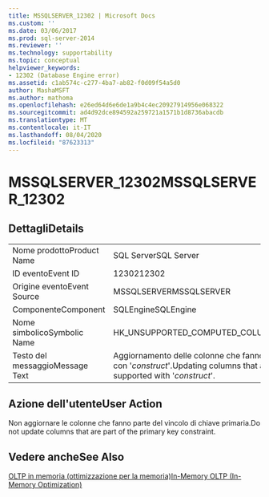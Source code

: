 ```yaml
---
title: MSSQLSERVER_12302 | Microsoft Docs
ms.custom: ''
ms.date: 03/06/2017
ms.prod: sql-server-2014
ms.reviewer: ''
ms.technology: supportability
ms.topic: conceptual
helpviewer_keywords:
- 12302 (Database Engine error)
ms.assetid: c1ab574c-c277-4ba7-ab82-f0d09f54a5d0
author: MashaMSFT
ms.author: mathoma
ms.openlocfilehash: e26ed64d6e6de1a9b4c4ec20927914956e068322
ms.sourcegitcommit: ad4d92dce894592a259721a1571b1d8736abacdb
ms.translationtype: MT
ms.contentlocale: it-IT
ms.lasthandoff: 08/04/2020
ms.locfileid: "87623313"
---
```

# <a name="mssqlserver_12302"></a><span data-ttu-id="e3bf0-102">MSSQLSERVER_12302</span><span class="sxs-lookup"><span data-stu-id="e3bf0-102">MSSQLSERVER_12302</span></span>
    
## <a name="details"></a><span data-ttu-id="e3bf0-103">Dettagli</span><span class="sxs-lookup"><span data-stu-id="e3bf0-103">Details</span></span>  
  
|||  
|-|-|  
|<span data-ttu-id="e3bf0-104">Nome prodotto</span><span class="sxs-lookup"><span data-stu-id="e3bf0-104">Product Name</span></span>|<span data-ttu-id="e3bf0-105">SQL Server</span><span class="sxs-lookup"><span data-stu-id="e3bf0-105">SQL Server</span></span>|  
|<span data-ttu-id="e3bf0-106">ID evento</span><span class="sxs-lookup"><span data-stu-id="e3bf0-106">Event ID</span></span>|<span data-ttu-id="e3bf0-107">12302</span><span class="sxs-lookup"><span data-stu-id="e3bf0-107">12302</span></span>|  
|<span data-ttu-id="e3bf0-108">Origine evento</span><span class="sxs-lookup"><span data-stu-id="e3bf0-108">Event Source</span></span>|<span data-ttu-id="e3bf0-109">MSSQLSERVER</span><span class="sxs-lookup"><span data-stu-id="e3bf0-109">MSSQLSERVER</span></span>|  
|<span data-ttu-id="e3bf0-110">Componente</span><span class="sxs-lookup"><span data-stu-id="e3bf0-110">Component</span></span>|<span data-ttu-id="e3bf0-111">SQLEngine</span><span class="sxs-lookup"><span data-stu-id="e3bf0-111">SQLEngine</span></span>|  
|<span data-ttu-id="e3bf0-112">Nome simbolico</span><span class="sxs-lookup"><span data-stu-id="e3bf0-112">Symbolic Name</span></span>|<span data-ttu-id="e3bf0-113">HK_UNSUPPORTED_COMPUTED_COLUMNS</span><span class="sxs-lookup"><span data-stu-id="e3bf0-113">HK_UNSUPPORTED_COMPUTED_COLUMNS</span></span>|  
|<span data-ttu-id="e3bf0-114">Testo del messaggio</span><span class="sxs-lookup"><span data-stu-id="e3bf0-114">Message Text</span></span>|<span data-ttu-id="e3bf0-115">Aggiornamento delle colonne che fanno parte del vincolo PRIMARY KEY non supportato con '*construct*'.</span><span class="sxs-lookup"><span data-stu-id="e3bf0-115">Updating columns that are part of the PRIMARY KEY constraint is not supported with '*construct*'.</span></span>|  
  
## <a name="user-action"></a><span data-ttu-id="e3bf0-116">Azione dell'utente</span><span class="sxs-lookup"><span data-stu-id="e3bf0-116">User Action</span></span>  
 <span data-ttu-id="e3bf0-117">Non aggiornare le colonne che fanno parte del vincolo di chiave primaria.</span><span class="sxs-lookup"><span data-stu-id="e3bf0-117">Do not update columns that are part of the primary key constraint.</span></span>  
  
## <a name="see-also"></a><span data-ttu-id="e3bf0-118">Vedere anche</span><span class="sxs-lookup"><span data-stu-id="e3bf0-118">See Also</span></span>  
 [<span data-ttu-id="e3bf0-119">OLTP in memoria &#40;ottimizzazione per la memoria&#41;</span><span class="sxs-lookup"><span data-stu-id="e3bf0-119">In-Memory OLTP &#40;In-Memory Optimization&#41;</span></span>](../in-memory-oltp/in-memory-oltp-in-memory-optimization.md)  
  
  

